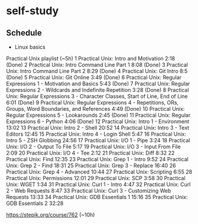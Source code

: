 # self-study

## Schedule

* Linux basics

Practical Unix playlist (~5h)
1 Practical Unix: Intro and Motivation 2:18 (Done)
2 Practical Unix: Intro Command Line Part 1 8:08 (Done)
3 Practical Unix: Intro Command Line Part 2 8:29 (Done)
4 Practical Unix: Git Intro 8:5 (Done)
5 Practical Unix: Git Online 3:49 (Done)
6 Practical Unix: Regular Expressions 1 - Motivation and Basics 5:43 (Done)
7 Practical Unix: Regular Expressions 2 - Wildcards and Indefinite Repetition 3:28 (Done)
8 Practical Unix: Regular Expressions 3 - Character Classes, Start of Line, End of Line 6:01 (Done)
9 Practical Unix: Regular Expressions 4 - Repetitions, ORs, Groups, Word Boundaries, and References 4:49 (Done)
10 Practical Unix: Regular Expressions 5 - Lookarounds 2:45 (Done)
11 Practical Unix: Regular Expressions 6 - Python 4:06 (Done)
12 Practical Unix: Intro 1 - Environment 13:02
13 Practical Unix: Intro 2 - Shell 20:52
14 Practical Unix: Intro 3 - Text Editors 12:45
15 Practical Unix: Intro 4 - Login Shell 5:47
16 Practical Unix: Intro 5 - ZSH Globbing 24:56
17 Practical Unix: I/O 1 - Pipe 3:24
18 Practical Unix: I/O 2 - Output To File 5:17
19 Practical Unix: I/O 3 - Input From File 2:09
20 Practical Unix: I/O 4 - Tee 2:12
21 Practical Unix: Diff 8:32
22 Practical Unix: Find 12:35
23 Practical Unix: Grep 1 - Intro 9:52
24 Practical Unix: Grep 2 - Find 18:31
25 Practical Unix: Grep 3 - Replace 16:40
26 Practical Unix: Grep 4 - Advanced 10:44
27 Practical Unix: Scripting 6:55
28 Practical Unix: Permissions 12:01
29 Practical Unix: SCP 3:58
30 Practical Unix: WGET 1:34
31 Practical Unix: Curl 1 - Intro 4:47
32 Practical Unix: Curl 2 - Web Requests 8:47
33 Practical Unix: Curl 3 - Customizing Web Requests 13:33
34 Practical Unix: GDB Essentials 1 15:16
35 Practical Unix: GDB Essentials 2 32:28


https://stepik.org/course/762 (~10h)
